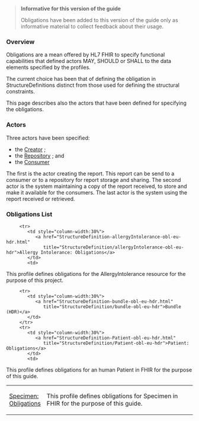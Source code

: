
<div xmlns="http://www.w3.org/1999/xhtml" xmlns:xsi="http://www.w3.org/2001/XMLSchema-instance">
 <blockquote class="stu-note">
  <b>Informative for this version of the guide</b>
  <p>Obligations have been added to this version of the guide only as informative material to collect feedback about their usage.</p>
 </blockquote>
</div>

### Overview

Obligations are a mean offered by HL7 FHIR to specify functional capabilities that defined actors MAY, SHOULD or SHALL to the data elements specified by the profiles.

The current choice has been that of defining the obligation in StructureDefinitions distinct from those used for defining the structural constraints.

This page describes also the actors that have been defined for specifying the obligations.

### Actors

Three actors have been specified:

* the [Creator](ActorDefinition-actor-creator-eu-hdr.html) ;
* the [Repository](ActorDefinition-actor-repos-eu-hdr.html) ; and
* the [Consumer](ActorDefinition-actor-consumer-eu-hdr.html)

The first is the actor creating the report. This report can be send to a consumer or to a repository for report storage and sharing.
The second actor is the system maintaining a copy of the report received, to store and make it available for the consumers.
The last actor is the system using the report received or retrieved.

### Obligations List

<div>

<table class="grid">
      <col style="width:20%"/>
      <tbody>

         <tr>
            <td style="column-width:30%">
               <a href="StructureDefinition-allergyIntolerance-obl-eu-hdr.html"
                  title="StructureDefinition/allergyIntolerance-obl-eu-hdr">Allergy Intolerance: Obligations</a>
            </td>
            <td>
<p>This profile defines obligations for the AllergyIntolerance resource for the purpose of this project.</p>
</td>
         </tr>

         <tr>
            <td style="column-width:30%">
               <a href="StructureDefinition-bundle-obl-eu-hdr.html"
                  title="StructureDefinition/bundle-obl-eu-hdr">Bundle (HDR)</a>
            </td>
         </tr>
         <tr>
            <td style="column-width:30%">
               <a href="StructureDefinition-Patient-obl-eu-hdr.html"
                  title="StructureDefinition/Patient-obl-eu-hdr">Patient: Obligations</a>
            </td>
            <td>
<p>This profile defines obligations for an human Patient in FHIR for the purpose of this guide.</p>
</td>
         </tr>
         <tr>
            <td style="column-width:30%">
               <a href="StructureDefinition-Specimen-obl-eu-hdr.html"
                  title="StructureDefinition/Specimen-obl-eu-hdr">Specimen: Obligations</a>
            </td>
            <td>
<p>This profile defines obligations for Specimen in FHIR for the purpose of this guide.</p>
</td>
         </tr>
      </tbody>
   </table>

</div>
